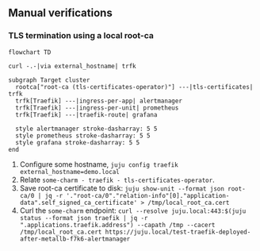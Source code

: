 ## Manual verifications

### TLS termination using a local root-ca
```mermaid
flowchart TD

curl -.-|via external_hostname| trfk

subgraph Target cluster
  rootca["root-ca (tls-certificates-operator)"] ---|tls-certificates| trfk
  trfk[Traefik] ---|ingress-per-app| alertmanager
  trfk[Traefik] ---|ingress-per-unit| prometheus
  trfk[Traefik] ---|traefik-route| grafana

  style alertmanager stroke-dasharray: 5 5
  style prometheus stroke-dasharray: 5 5
  style grafana stroke-dasharray: 5 5
end
```

1. Configure some hostname,
   `juju config traefik external_hostname=demo.local`
2. Relate `some-charm - traefik - tls-certificates-operator`.
3. Save root-ca certificate to disk:
   `juju show-unit --format json root-ca/0 | jq -r '."root-ca/0"."relation-info"[0]."application-data".self_signed_ca_certificate' > /tmp/local_root_ca.cert`
4. Curl the `some-charm` endpoint:
   `curl --resolve juju.local:443:$(juju status --format json traefik | jq -r ".applications.traefik.address") --capath /tmp --cacert /tmp/local_root_ca.cert https://juju.local/test-traefik-deployed-after-metallb-f7k6-alertmanager`
